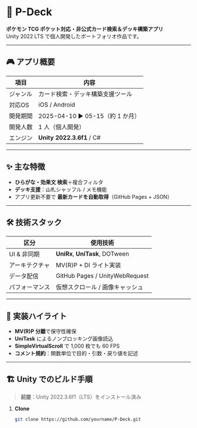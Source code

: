 # 🌟 P-Deck

**ポケモン TCG ポケット対応・非公式カード検索＆デッキ構築アプリ**  
Unity 2022 LTS で個人開発したポートフォリオ作品です。

---

## 🎮 アプリ概要
| 項目 | 内容 |
|------|------|
| ジャンル | カード検索・デッキ構築支援ツール |
| 対応OS | iOS / Android |
| 開発期間 | 2025-04-10 ▶ 05-15（約 1 か月） |
| 開発人数 | 1 人（個人開発） |
| エンジン | **Unity 2022.3.6f1** / C# |

---

## ✨ 主な特徴
- **ひらがな・効果文 検索**＋複合フィルタ  
- **デッキ支援**：山札シャッフル / メモ機能  
- アプリ更新不要で **最新カードを自動取得**（GitHub Pages + JSON）

---

## 🛠 技術スタック
| 区分 | 使用技術 |
|------|----------|
| UI & 非同期 | **UniRx**, **UniTask**, DOTween |
| アーキテクチャ | MV(R)P + DI ライト実装 |
| データ配信 | GitHub Pages / UnityWebRequest |
| パフォーマンス | 仮想スクロール / 画像キャッシュ |

---

## 🧠 実装ハイライト
- **MV(R)P 分離**で保守性確保  
- **UniTask** によるノンブロッキング画像読込  
- **SimpleVirtualScroll** で 1,000 枚でも 60 FPS  
- **コメント規約**：関数単位で目的・引数・戻り値を記述

---

## 🏗️ Unity でのビルド手順

> **前提**：Unity 2022.3.6f1（LTS）をインストール済み

1. **Clone**  
   ```bash
   git clone https://github.com/yourname/P-Deck.git
